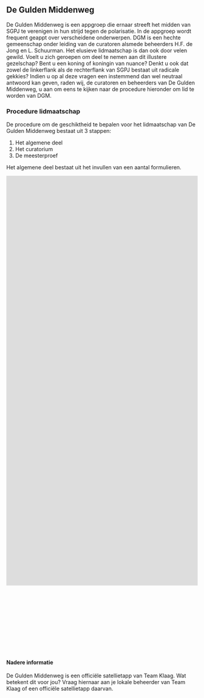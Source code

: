 ## De Gulden Middenweg
De Gulden Middenweg is een appgroep die ernaar streeft het midden van SGPJ te verenigen in hun strijd tegen de polarisatie. In de appgroep wordt frequent geappt over verscheidene onderwerpen. DGM is een hechte gemeenschap onder leiding van de curatoren alsmede beheerders H.F. de Jong en L. Schuurman. Het elusieve lidmaatschap is dan ook door velen gewild. Voelt u zich geroepen om deel te nemen aan dit illustere gezelschap? Bent u een koning of koningin van nuance? Denkt u ook dat zowel de linkerflank als de rechterflank van SGPJ bestaat uit radicale gekkies? Indien u op al deze vragen een instemmend dan wel neutraal antwoord kan geven, raden wij, de curatoren en beheerders van De Gulden Middenweg, u aan om eens te kijken naar de procedure hieronder om lid te worden van DGM.

### Procedure lidmaatschap
De procedure om de geschiktheid te bepalen voor het lidmaatschap van De Gulden Middenweg bestaat uit 3 stappen:
1. Het algemene deel 
2. Het curatorium
3. De meesterproef

Het algemene deel bestaat uit het invullen van een aantal formulieren.  
<pre>
<iframe src="https://docs.google.com/forms/d/e/1FAIpQLSfCrXeiz1cdrfbTVHE5yEYDbo5OJG0L0S5SiWHopc_ubO15vg/viewform?embedded=true" width="1280" height="1080" frameborder="0" marginheight="0" marginwidth="0">Loading…</iframe>
</pre>

<pre>










</pre>    
#### Nadere informatie
De Gulden Middenweg is een officiële satellietapp van Team Klaag. Wat betekent dit voor jou? Vraag hiernaar aan je lokale beheerder van Team Klaag of een officiële satellietapp daarvan.
